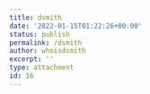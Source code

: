 ```yaml
---
title: dsmith
date: '2022-01-15T01:22:26+00:00'
status: publish
permalink: /dsmith
author: whoisdsmith
excerpt: ''
type: attachment
id: 16
---
```

<!DOCTYPE html PUBLIC "-//W3C//DTD HTML 4.0 Transitional//EN" "http://www.w3.org/TR/REC-html40/loose.dtd">
<?xml encoding="UTF-8">
